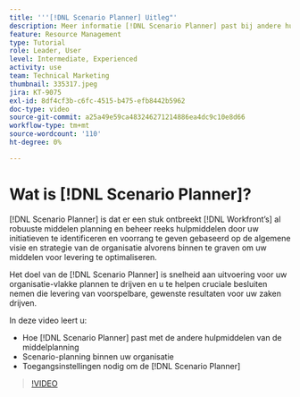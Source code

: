 ```yaml
---
title: '''[!DNL Scenario Planner] Uitleg"'
description: Meer informatie [!DNL Scenario Planner] past bij andere hulpmiddelen voor middelenplanning. Leer vervolgens hoe u kunt instellen [!DNL Scenario Planner].
feature: Resource Management
type: Tutorial
role: Leader, User
level: Intermediate, Experienced
activity: use
team: Technical Marketing
thumbnail: 335317.jpeg
jira: KT-9075
exl-id: 8df4cf3b-c6fc-4515-b475-efb8442b5962
doc-type: video
source-git-commit: a25a49e59ca483246271214886ea4dc9c10e8d66
workflow-type: tm+mt
source-wordcount: '110'
ht-degree: 0%

---
```


# Wat is [!DNL Scenario Planner]?

[!DNL Scenario Planner] is dat er een stuk ontbreekt [!DNL Workfront’s] al robuuste middelen planning en beheer reeks hulpmiddelen door uw initiatieven te identificeren en voorrang te geven gebaseerd op de algemene visie en strategie van de organisatie alvorens binnen te graven om uw middelen voor levering te optimaliseren.

Het doel van de [!DNL Scenario Planner] is snelheid aan uitvoering voor uw organisatie-vlakke plannen te drijven en u te helpen cruciale besluiten nemen die levering van voorspelbare, gewenste resultaten voor uw zaken drijven.

In deze video leert u:

* Hoe [!DNL Scenario Planner] past met de andere hulpmiddelen van de middelplanning
* Scenario-planning binnen uw organisatie
* Toegangsinstellingen nodig om de [!DNL Scenario Planner]

>[!VIDEO](https://video.tv.adobe.com/v/335317/?quality=12&learn=on)
